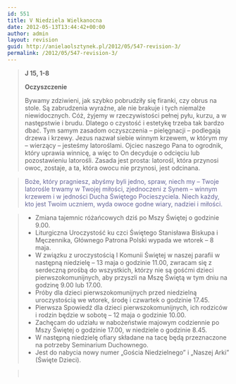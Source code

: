 ```yaml
---
id: 551
title: V Niedziela Wielkanocna
date: 2012-05-13T13:44:42+00:00
author: admin
layout: revision
guid: http://anielaolsztynek.pl/2012/05/547-revision-3/
permalink: /2012/05/547-revision-3/
---
```

> **J 15, 1-8**
> 
> **Oczyszczenie**
> 
> Bywamy zdziwieni, jak szybko pobrudziły się firanki, czy obrus na stole. Są zabrudzenia wyraźne, ale nie brakuje i tych niemalże niewidocznych. Cóż, żyjemy w rzeczywistości pełnej pyłu, kurzu, a w następstwie i brudu. Dlatego o czystość i estetykę trzeba tak bardzo dbać. Tym samym zasadom oczyszczenia &#8211; pielęgnacji &#8211; podlegają drzewa i krzewy. Jezus nazwał siebie winnym krzewem, w którym my &#8211; wierzący &#8211; jesteśmy latoroślami. Ojciec naszego Pana to ogrodnik, który uprawia winnicę, a więc to On decyduje o odcięciu lub pozostawieniu latorośli. Zasada jest prosta: latorośl, która przynosi owoc, zostaje, a ta, która owocu nie przynosi, jest odcinana.

> <span style="color: #666699;">Boże, który pragniesz, abyśmy byli jedno, spraw, niech my &#8211; Twoje latorośle trwamy w Twojej miłości, zjednoczeni z Synem &#8211; winnym krzewem i w jedności Ducha Świętego Pocieszyciela. Niech każdy, kto jest Twoim uczniem, wyda owoce godne wiary, nadziei i miłości.</span>

>   * <span style="font-style: normal;">Zmiana tajemnic różańcowych dziś po Mszy Świętej o godzinie 9.00.</span>
>   * <span style="font-style: normal;">Liturgiczna Uroczystość ku czci Świętego Stanisława Biskupa i Męczennika, Głównego Patrona Polski wypada we wtorek &#8211; 8 maja.</span>
>   * <span style="font-style: normal;">W związku z uroczystością I Komunii Świętej w naszej parafii w następną niedzielę &#8211; 13 maja o godzinie 11.00, zwracam się z serdeczną prośbą do wszystkich, którzy nie są gośćmi dzieci pierwszokomunijnych, aby przyszli na Mszę Świętą w tym dniu na godzinę 9.00 lub 17.00.</span>
>   * <span style="font-style: normal;">Próby dla dzieci pierwszokomunijnych przed niedzielną uroczystością we wtorek, środę i czwartek o godzinie 17.45.</span>
>   * <span style="font-style: normal;">Pierwsza Spowiedź dla dzieci pierwszokomunijnych, ich rodziców i rodzin będzie w sobotę &#8211; 12 maja o godzinie 10.00.</span>
>   * <span style="font-style: normal;">Zachęcam do udziału w nabożeństwie majowym codziennie po Mszy Świętej o godzinie 17.00, w niedziele o godzinie 8.45.</span>
>   * <span style="font-style: normal;">W następną niedzielę ofiary składane na tacę będą przeznaczone na potrzeby Seminarium Duchownego.</span>
>   * <span style="font-style: normal;">Jest do nabycia nowy numer &#8222;Gościa Niedzielnego&#8221; i &#8222;Naszej Arki&#8221; (Święte Dzieci).</span>

> <span style="color: #666699;"><br /> </span>